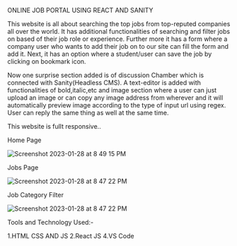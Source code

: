 ONLINE JOB PORTAL USING REACT AND SANITY

This website is all about searching the top jobs from top-reputed companies all over the world.
It has additional functionalities of searching and filter jobs on based of their job role or experience.
Further more it has a form where a company user who wants to add their job on to our site can fill the form and add it.
Next, it has an option where a student/user can save the job by clicking on bookmark icon.

Now one surprise section added is of discussion Chamber which is connected with Sanity(Headless CMS).
A text-editor is added with functionalities of bold,italic,etc and image section where a user can just upload an image or can copy any image address from wherever and it will automatically preview image according to the type of input url using regex.
User can reply the same thing as well at the same time.

This website is fullt responsive..

Home Page

![Screenshot 2023-01-28 at 8 49 15 PM](https://user-images.githubusercontent.com/114575434/215274848-ce9787c7-8bdc-43c5-9f58-f7862b4cecd7.png)

Jobs Page

![Screenshot 2023-01-28 at 8 47 22 PM](https://user-images.githubusercontent.com/114575434/215274857-f2aefecd-f349-4c8c-b703-0c4ad410159a.png)

Job Category Filter

![Screenshot 2023-01-28 at 8 47 22 PM](https://user-images.githubusercontent.com/114575434/215274869-908a1630-83c9-44c6-bf37-dfb76262a895.png)

Tools and Technology Used:-

1.HTML CSS AND JS
2.React JS
4.VS Code
